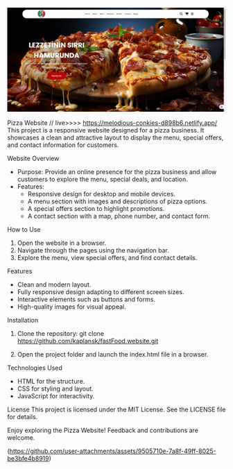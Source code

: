 ![Pizza](images/example.png)

Pizza Website
// live>>>> https://melodious-conkies-d898b6.netlify.app/
This project is a responsive website designed for a pizza business. It showcases a clean and attractive layout to display the menu, special offers, and contact information for customers.

Website Overview
- Purpose: Provide an online presence for the pizza business and allow customers to explore the menu, special deals, and location.
- Features:
  - Responsive design for desktop and mobile devices.
  - A menu section with images and descriptions of pizza options.
  - A special offers section to highlight promotions.
  - A contact section with a map, phone number, and contact form.

How to Use
1. Open the website in a browser.
2. Navigate through the pages using the navigation bar.
3. Explore the menu, view special offers, and find contact details.

Features
- Clean and modern layout.
- Fully responsive design adapting to different screen sizes.
- Interactive elements such as buttons and forms.
- High-quality images for visual appeal.

Installation
1. Clone the repository:
   git clone https://github.com/kaplansk/fastFood.website.git

2. Open the project folder and launch the index.html file in a browser.

Technologies Used
- HTML for the structure.
- CSS for styling and layout.
- JavaScript for interactivity.


License
This project is licensed under the MIT License. See the LICENSE file for details.

Enjoy exploring the Pizza Website! Feedback and contributions are welcome.


(https://github.com/user-attachments/assets/9505710e-7a8f-49ff-8025-be3bfe4b8919)
